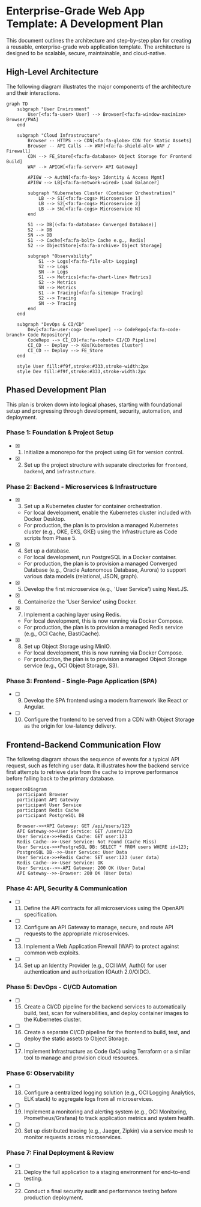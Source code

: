 # Enterprise-Grade Web App Template: A Development Plan

This document outlines the architecture and step-by-step plan for creating a reusable, enterprise-grade web application template. The architecture is designed to be scalable, secure, maintainable, and cloud-native.

## High-Level Architecture

The following diagram illustrates the major components of the architecture and their interactions.

```mermaid
graph TD
    subgraph "User Environment"
        User[<fa:fa-user> User] --> Browser[<fa:fa-window-maximize> Browser/PWA]
    end

    subgraph "Cloud Infrastructure"
        Browser -- HTTPS --> CDN[<fa:fa-globe> CDN for Static Assets]
        Browser -- API Calls --> WAF[<fa:fa-shield-alt> WAF / Firewall]
        CDN --> FE_Store[<fa:fa-database> Object Storage for Frontend Build]
        WAF --> APIGW[<fa:fa-server> API Gateway]
        
        APIGW --> AuthN[<fa:fa-key> Identity & Access Mgmt]
        APIGW --> LB[<fa:fa-network-wired> Load Balancer]

        subgraph "Kubernetes Cluster (Container Orchestration)"
            LB --> S1[<fa:fa-cogs> Microservice 1]
            LB --> S2[<fa:fa-cogs> Microservice 2]
            LB --> SN[<fa:fa-cogs> Microservice N]
        end

        S1 --> DB[(<fa:fa-database> Converged Database)]
        S2 --> DB
        SN --> DB
        S1 --> Cache[<fa:fa-bolt> Cache e.g., Redis]
        S2 --> ObjectStore[<fa:fa-archive> Object Storage]

        subgraph "Observability"
            S1 --> Logs[<fa:fa-file-alt> Logging]
            S2 --> Logs
            SN --> Logs
            S1 --> Metrics[<fa:fa-chart-line> Metrics]
            S2 --> Metrics
            SN --> Metrics
            S1 --> Tracing[<fa:fa-sitemap> Tracing]
            S2 --> Tracing
            SN --> Tracing
        end
    end

    subgraph "DevOps & CI/CD"
        Dev[<fa:fa-user-cog> Developer] --> CodeRepo[<fa:fa-code-branch> Code Repository]
        CodeRepo --> CI_CD[<fa:fa-robot> CI/CD Pipeline]
        CI_CD -- Deploy --> K8s[Kubernetes Cluster]
        CI_CD -- Deploy --> FE_Store
    end

    style User fill:#f9f,stroke:#333,stroke-width:2px
    style Dev fill:#f9f,stroke:#333,stroke-width:2px
```

## Phased Development Plan

This plan is broken down into logical phases, starting with foundational setup and progressing through development, security, automation, and deployment.

### Phase 1: Foundation & Project Setup
- [x] 1. Initialize a monorepo for the project using Git for version control.
- [x] 2. Set up the project structure with separate directories for `frontend`, `backend`, and `infrastructure`.

### Phase 2: Backend - Microservices & Infrastructure
- [x] 3. Set up a Kubernetes cluster for container orchestration.
  - For local development, enable the Kubernetes cluster included with Docker Desktop.
  - For production, the plan is to provision a managed Kubernetes cluster (e.g., OKE, EKS, GKE) using the Infrastructure as Code scripts from Phase 5.
- [x] 4. Set up a database.
  - For local development, run PostgreSQL in a Docker container.
  - For production, the plan is to provision a managed Converged Database (e.g., Oracle Autonomous Database, Aurora) to support various data models (relational, JSON, graph).
- [x] 5. Develop the first microservice (e.g., 'User Service') using Nest.JS.
- [x] 6. Containerize the 'User Service' using Docker.
- [x] 7. Implement a caching layer using Redis.
  - For local development, this is now running via Docker Compose.
  - For production, the plan is to provision a managed Redis service (e.g., OCI Cache, ElastiCache).
- [x] 8. Set up Object Storage using MinIO.
  - For local development, this is now running via Docker Compose.
  - For production, the plan is to provision a managed Object Storage service (e.g., OCI Object Storage, S3).

### Phase 3: Frontend - Single-Page Application (SPA)

- [ ] 9. Develop the SPA frontend using a modern framework like React or Angular.
- [ ] 10. Configure the frontend to be served from a CDN with Object Storage as the origin for low-latency delivery.

## Frontend-Backend Communication Flow

The following diagram shows the sequence of events for a typical API request, such as fetching user data. It illustrates how the backend service first attempts to retrieve data from the cache to improve performance before falling back to the primary database.

```mermaid
sequenceDiagram
    participant Browser
    participant API Gateway
    participant User Service
    participant Redis Cache
    participant PostgreSQL DB

    Browser->>+API Gateway: GET /api/users/123
    API Gateway->>+User Service: GET /users/123
    User Service->>+Redis Cache: GET user:123
    Redis Cache-->>-User Service: Not Found (Cache Miss)
    User Service->>+PostgreSQL DB: SELECT * FROM users WHERE id=123;
    PostgreSQL DB-->>-User Service: User Data
    User Service->>+Redis Cache: SET user:123 (user data)
    Redis Cache-->>-User Service: OK
    User Service-->>-API Gateway: 200 OK (User Data)
    API Gateway-->>-Browser: 200 OK (User Data)
```

### Phase 4: API, Security & Communication
- [ ] 11. Define the API contracts for all microservices using the OpenAPI specification.
- [ ] 12. Configure an API Gateway to manage, secure, and route API requests to the appropriate microservices.
- [ ] 13. Implement a Web Application Firewall (WAF) to protect against common web exploits.
- [ ] 14. Set up an Identity Provider (e.g., OCI IAM, Auth0) for user authentication and authorization (OAuth 2.0/OIDC).

### Phase 5: DevOps - CI/CD Automation
- [ ] 15. Create a CI/CD pipeline for the backend services to automatically build, test, scan for vulnerabilities, and deploy container images to the Kubernetes cluster.
- [ ] 16. Create a separate CI/CD pipeline for the frontend to build, test, and deploy the static assets to Object Storage.
- [ ] 17. Implement Infrastructure as Code (IaC) using Terraform or a similar tool to manage and provision cloud resources.

### Phase 6: Observability
- [ ] 18. Configure a centralized logging solution (e.g., OCI Logging Analytics, ELK stack) to aggregate logs from all microservices.
- [ ] 19. Implement a monitoring and alerting system (e.g., OCI Monitoring, Prometheus/Grafana) to track application metrics and system health.
- [ ] 20. Set up distributed tracing (e.g., Jaeger, Zipkin) via a service mesh to monitor requests across microservices.

### Phase 7: Final Deployment & Review
- [ ] 21. Deploy the full application to a staging environment for end-to-end testing.
- [ ] 22. Conduct a final security audit and performance testing before production deployment. 